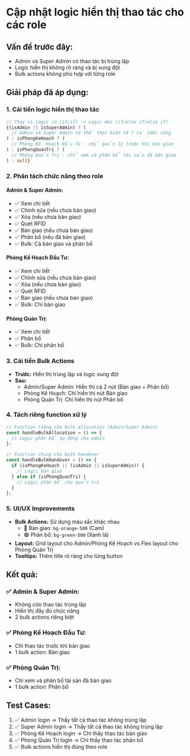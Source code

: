 # Cập nhật logic hiển thị thao tác cho các role

## Vấn đề trước đây:
- Admin và Super Admin có thao tác bị trùng lặp
- Logic hiển thị không rõ ràng và bị xung đột
- Bulk actions không phù hợp với từng role

## Giải pháp đã áp dụng:

### 1. **Cải tiến logic hiển thị thao tác**
```typescript
// Thay vì logic cũ (if/if) -> Logic mới (if/else if/else if)
{(isAdmin || isSuperAdmin) ? (
  // Admin và Super Admin có thể thực hiện tất cả chức năng
) : isPhongKeHoach ? (
  // Phòng Kế Hoạch Đầu Tư - chỉ quản lý trước khi bàn giao  
) : isPhongQuanTri ? (
  // Phòng Quản Trị - chỉ xem và phân bổ tài sản đã bàn giao
) : null}
```

### 2. **Phân tách chức năng theo role**

#### **Admin & Super Admin:**
- ✅ Xem chi tiết
- ✅ Chỉnh sửa (nếu chưa bàn giao)
- ✅ Xóa (nếu chưa bàn giao)
- ✅ Quét RFID
- ✅ Bàn giao (nếu chưa bàn giao)
- ✅ Phân bổ (nếu đã bàn giao)
- ✅ Bulk: Cả bàn giao và phân bổ

#### **Phòng Kế Hoạch Đầu Tư:**
- ✅ Xem chi tiết
- ✅ Chỉnh sửa (nếu chưa bàn giao)
- ✅ Xóa (nếu chưa bàn giao)
- ✅ Quét RFID
- ✅ Bàn giao (nếu chưa bàn giao)
- ✅ Bulk: Chỉ bàn giao

#### **Phòng Quản Trị:**
- ✅ Xem chi tiết
- ✅ Phân bổ
- ✅ Bulk: Chỉ phân bổ

### 3. **Cải tiến Bulk Actions**
- **Trước:** Hiển thị trùng lặp và logic xung đột
- **Sau:** 
  - Admin/Super Admin: Hiển thị cả 2 nút (Bàn giao + Phân bổ)
  - Phòng Kế Hoạch: Chỉ hiển thị nút Bàn giao
  - Phòng Quản Trị: Chỉ hiển thị nút Phân bổ

### 4. **Tách riêng function xử lý**
```typescript
// Function riêng cho bulk allocation (Admin/Super Admin)
const handleBulkAllocation = () => {
  // Logic phân bổ tự động cho admin
};

// Function chung cho bulk handover  
const handleBulkHandover = () => {
  if (isPhongKeHoach || (isAdmin || isSuperAdmin)) {
    // Logic bàn giao
  } else if (isPhongQuanTri) {
    // Logic phân bổ cho quản trị
  }
};
```

### 5. **UI/UX Improvements**
- **Bulk Actions:** Sử dụng màu sắc khác nhau
  - 🔵 Bàn giao: `bg-orange-500` (Cam)
  - 🟢 Phân bổ: `bg-green-500` (Xanh lá)
- **Layout:** Grid layout cho Admin/Phòng Kế Hoạch vs Flex layout cho Phòng Quản Trị
- **Tooltips:** Thêm title rõ ràng cho từng button

## Kết quả:

### ✅ **Admin & Super Admin:**
- Không còn thao tác trùng lặp
- Hiển thị đầy đủ chức năng
- 2 bulk actions riêng biệt

### ✅ **Phòng Kế Hoạch Đầu Tư:**
- Chỉ thao tác trước khi bàn giao
- 1 bulk action: Bàn giao

### ✅ **Phòng Quản Trị:**
- Chỉ xem và phân bổ tài sản đã bàn giao
- 1 bulk action: Phân bổ

## Test Cases:
1. ✅ Admin login -> Thấy tất cả thao tác không trùng lặp
2. ✅ Super Admin login -> Thấy tất cả thao tác không trùng lặp  
3. ✅ Phòng Kế Hoạch login -> Chỉ thấy thao tác bàn giao
4. ✅ Phòng Quản Trị login -> Chỉ thấy thao tác phân bổ
5. ✅ Bulk actions hiển thị đúng theo role
